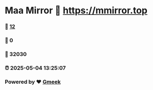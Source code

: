 # Maa Mirror :link: https://mmirror.top 
### :page_facing_up: [12](https://mmirror.top/tag.html) 
### :speech_balloon: 0 
### :hibiscus: 32030 
### :alarm_clock: 2025-05-04 13:25:07 
### Powered by :heart: [Gmeek](https://github.com/Meekdai/Gmeek)
